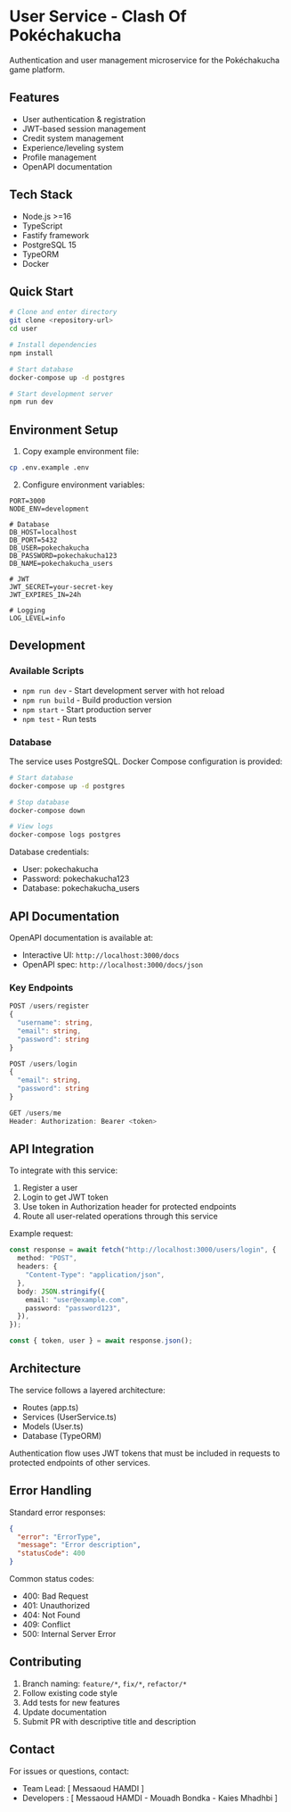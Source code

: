 # User Service - Clash Of Pokéchakucha

Authentication and user management microservice for the Pokéchakucha game platform.

## Features

- User authentication & registration
- JWT-based session management
- Credit system management
- Experience/leveling system
- Profile management
- OpenAPI documentation

## Tech Stack

- Node.js >=16
- TypeScript
- Fastify framework
- PostgreSQL 15
- TypeORM
- Docker

## Quick Start

```bash
# Clone and enter directory
git clone <repository-url>
cd user

# Install dependencies
npm install

# Start database
docker-compose up -d postgres

# Start development server
npm run dev
```

## Environment Setup

1. Copy example environment file:

```bash
cp .env.example .env
```

2. Configure environment variables:

```env
PORT=3000
NODE_ENV=development

# Database
DB_HOST=localhost
DB_PORT=5432
DB_USER=pokechakucha
DB_PASSWORD=pokechakucha123
DB_NAME=pokechakucha_users

# JWT
JWT_SECRET=your-secret-key
JWT_EXPIRES_IN=24h

# Logging
LOG_LEVEL=info
```

## Development

### Available Scripts

- `npm run dev` - Start development server with hot reload
- `npm run build` - Build production version
- `npm start` - Start production server
- `npm test` - Run tests

### Database

The service uses PostgreSQL. Docker Compose configuration is provided:

```bash
# Start database
docker-compose up -d postgres

# Stop database
docker-compose down

# View logs
docker-compose logs postgres
```

Database credentials:

- User: pokechakucha
- Password: pokechakucha123
- Database: pokechakucha_users

## API Documentation

OpenAPI documentation is available at:

- Interactive UI: `http://localhost:3000/docs`
- OpenAPI spec: `http://localhost:3000/docs/json`

### Key Endpoints

```typescript
POST /users/register
{
  "username": string,
  "email": string,
  "password": string
}

POST /users/login
{
  "email": string,
  "password": string
}

GET /users/me
Header: Authorization: Bearer <token>
```

## API Integration

To integrate with this service:

1. Register a user
2. Login to get JWT token
3. Use token in Authorization header for protected endpoints
4. Route all user-related operations through this service

Example request:

```typescript
const response = await fetch("http://localhost:3000/users/login", {
  method: "POST",
  headers: {
    "Content-Type": "application/json",
  },
  body: JSON.stringify({
    email: "user@example.com",
    password: "password123",
  }),
});

const { token, user } = await response.json();
```

## Architecture

The service follows a layered architecture:

- Routes (app.ts)
- Services (UserService.ts)
- Models (User.ts)
- Database (TypeORM)

Authentication flow uses JWT tokens that must be included in requests to protected endpoints of other services.

## Error Handling

Standard error responses:

```json
{
  "error": "ErrorType",
  "message": "Error description",
  "statusCode": 400
}
```

Common status codes:

- 400: Bad Request
- 401: Unauthorized
- 404: Not Found
- 409: Conflict
- 500: Internal Server Error

## Contributing

1. Branch naming: `feature/*`, `fix/*`, `refactor/*`
2. Follow existing code style
3. Add tests for new features
4. Update documentation
5. Submit PR with descriptive title and description

## Contact

For issues or questions, contact:

- Team Lead: [ Messaoud HAMDI ]
- Developers : [ Messaoud HAMDI - Mouadh Bondka - Kaies Mhadhbi ]
